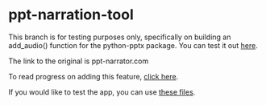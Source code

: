 # ppt-narration-tool
This branch is for testing purposes only, specifically on building an add_audio() function for the python-pptx package. You can test it out [here](https://python-pptx-add-audio.herokuapp.com/).

The link to the original is ppt-narrator.com

To read progress on adding this feature, [click here](https://github.com/scanny/python-pptx/issues/502). 

If you would like to test the app, you can use [these files](https://drive.google.com/drive/folders/1fxA5BG3G7g3TCqbqWgAF2X_hM96UyuOa?usp=sharing).
